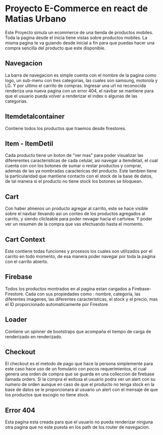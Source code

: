 # Proyecto E-Commerce en react de Matias Urbano

Este Proyecto simula un ecommerce de una tienda de productos mobiles. Toda la pagina desde el inicia tiene vistas sobre productos mobiles. La misma pagina te va guiando desde inicial a fin para que puedas hacer una compra sencilla del producto que este disponible.

## Navegacion

La barra de navegacion es simple cuenta con el nombre de la pagina como logo, un sub-menu con tres categorias, las cuales son samsung, motorola y LG. Y por ultimo el carrito de compras. Ingresar una url no reconocida renderiza una nueva pagina con un error 404, el navbar se mantiene para que el usuario pueda volver a renderizar el index o algunas de las categorias.

## Itemdetalcontainer

Contiene todos los productos que traemos desde firestores.

## Item - ItemDetil 

Cada producto tiene un boton de "ver mas" para poder visualizar las difererentes caracteristicas de cada celular, asi navegar a itemdetail, el cual cuenta con con los botones de sumar o restar productos y comprar, ademas de las ya nombradas caractericas del producto. Este tambien tiene la particularidad que mantiene contacto con el stock de la base de datos, de tal manera si el producto no tiene stock los botones se bloquean.

## Cart

Con haber almenos un producto agregar al carrito, este se hace visible sobre el navbar llevando asi un conteo de los productos agregados al carrito, y siendo clicleable para poder nevagar hacia el cartview. Y poder ver un resumen de la compra que vas efectuando hasta el momento.

## Cart Context

Este contiene todas funciones y prosesos los cuales son utilizados por el carrito en todo momento, de esa manera poder navegar por toda la pagina con el carrito abierto.

## Firebase

Todos los productos montrados en al pagina estan cargados a Firebase-Firestore. Cada con sus propiedades como : nombre, categoria, las diferentes imagenes, las diferentes caracteristicas, el stock y el precio, mas el ID proporcionado automaticamente por  Firestore

## Loader

Contiene un spinner de bootstraps que acompaña el tiempo de carga de renderizado en renderizado.

## Checkout

El checkout es el metodo de pago que hace la persona simplemente para este caso hace uso de un fomulario con pocos requerimientos, el cual genera una orden de compra que se guarda en una colleccion de firebase llamada orders. Si la compra el exitosa el usuario podra ver un alert con su numero de orden aunque en caso de que el producto no tenga stock en la base de datos se le proporcionara al usuario un alert con el mensaje de que los productos que escogio no tiene stock.

## Error 404

Esta pagina esta creada para que el usuario no pueda renderizar ninguna otra pagina que no este puesta en los path de los router de navegacion.